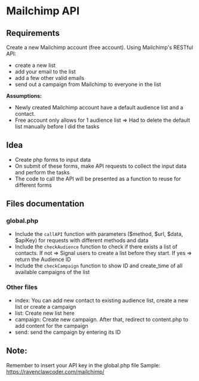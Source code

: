 # Mailchimp API 

## Requirements
Create a new Mailchimp account (free account). Using Mailchimp's RESTful API:
- create a new list
- add your email to the list
- add a few other valid emails
- send out a campaign from Mailchimp to everyone in the list

**Assumptions:** 
- Newly created Mailchimp account have a default audience list and a contact.
- Free account only allows for 1 audience list
=> Had to delete the default list manually before I did the tasks

## Idea
- Create php forms to input data
- On submit of these forms, make API requests to collect the input data and perform the tasks
- The code to call the API will be presented as a function to reuse for different forms

## Files documentation
### global.php
- Include the `callAPI` function with parameters ($method, $url, $data, $apiKey) for requests with different methods and data
- Include the `checkAudience` function to check if there exists a list of contacts. If not => Signal users to create a list before they start. If yes => return the Audience ID 
- Include the `checkCampaign` function to show ID and create_time of all available campaigns of the list

### Other files
- index: You can add new contact to existing audience list, create a new list or create a campaign
- list: Create new list here
- campaign: Create new campaign. After that, redirect to content.php to add content for the campaign
- send: send the campaign by entering its ID

## Note:
Remember to insert your API key in the global.php file
Sample: https://ravenclawcoder.com/mailchimp/
